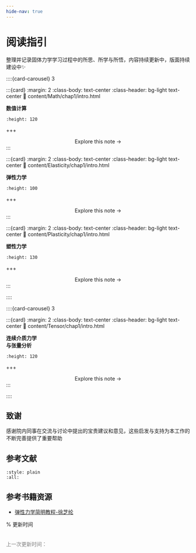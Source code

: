```yaml
---
hide-nav: true
---
```


# 阅读指引

整理并记录固体力学学习过程中的所思、所学与所悟，内容持续更新中，版面持续建设中✨

::::{card-carousel} 3

:::{card}
:margin: 2
:class-body: text-center
:class-header: bg-light text-center
:link: content/Math/chap1/intro.html

**数值计算**

```{image} images/Cover/math2.png
:height: 120
```

+++
<div style="text-align: center;">
Explore this note &rarr;
</div>
:::

:::{card}
:margin: 2
:class-body: text-center
:class-header: bg-light text-center
:link: content/Elasticity/chap1/intro.html

**弹性力学**

```{image} https://python.quantecon.org/_static/qe-logo-large.png
:height: 100
```

+++
<div style="text-align: center;">
Explore this note &rarr;
</div>
:::

:::{card}
:margin: 2
:class-body: text-center
:class-header: bg-light text-center
:link: content/Plasticity/chap1/intro.html

**塑性力学**

```{image} images/Cover/plasticity.png
:height: 130
```

+++
<div style="text-align: center;">
Explore this note &rarr;
</div>
:::

::::


::::{card-carousel} 3

:::{card}
:margin: 2
:class-body: text-center
:class-header: bg-light text-center
:link: content/Tensor/chap1/intro.html

**连续介质力学<br>与张量分析**

```{image} images/Cover/math2.png
:height: 120
```

+++
<div style="text-align: center;">
Explore this note &rarr;
</div>
:::


::::


## 致谢

感谢院内同事在交流与讨论中提出的宝贵建议和意见，这些启发与支持为本工作的不断完善提供了重要帮助


## 参考文献

```{bibliography}
:style: plain
:all:
```


## 参考书籍资源
- [弹性力学简明教程-徐芝纶](https://github.com/OpenDigitalTwin-Dev/SolidMechanics/blob/main/refbook/%E5%BC%B9%E6%80%A7%E5%8A%9B%E5%AD%A6%E7%AE%80%E6%98%8E%E6%95%99%E7%A8%8B-%E5%BE%90%E8%8A%9D%E7%BA%B6.pdf)

% 更新时间
<br><br><br>
<span style="font-family: Arial, sans-serif; color: gray;">
  上一次更新时间：<span id="update-time"></span>
</span>

<script>
  document.getElementById("update-time").innerText = new Date().toLocaleString();
</script>
